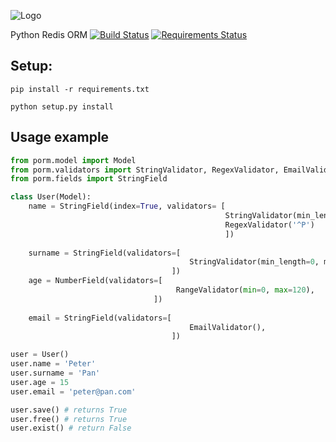 ![Logo](http://i.imgur.com/xOJFRp4.png)

Python Redis ORM [![Build Status](https://travis-ci.org/msempere/porm.svg?branch=master)](https://travis-ci.org/msempere/porm) [![Requirements Status](https://requires.io/github/msempere/porm/requirements.svg?branch=master)](https://requires.io/github/msempere/porm/requirements/?branch=master)


## Setup:
```
pip install -r requirements.txt
```
```
python setup.py install
```

## Usage example

```python
from porm.model import Model
from porm.validators import StringValidator, RegexValidator, EmailValidator
from porm.fields import StringField

class User(Model):
    name = StringField(index=True, validators= [
                                                StringValidator(min_length=0, max_length=20),
                                                RegexValidator('^P')
                                                ])
                                
    surname = StringField(validators=[
                                        StringValidator(min_length=0, max_length=20),
                                    ])
    age = NumberField(validators=[
                                     RangeValidator(min=0, max=120),
                                ])
    
    email = StringField(validators=[
                                        EmailValidator(),
                                    ])

user = User()
user.name = 'Peter'
user.surname = 'Pan'
user.age = 15
user.email = 'peter@pan.com'

user.save() # returns True
user.free() # returns True
user.exist() # return False
```
